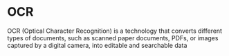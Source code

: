 # OCR
OCR (Optical Character Recognition) is a technology that converts different types of documents, such as scanned paper documents, PDFs, or images captured by a digital camera, into editable and searchable data
